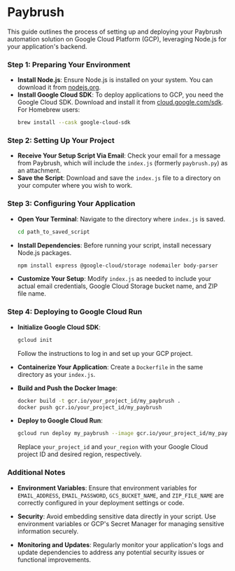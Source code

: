 # Paybrush

This guide outlines the process of setting up and deploying your Paybrush automation solution on Google Cloud Platform (GCP), leveraging Node.js for your application's backend.

### Step 1: Preparing Your Environment

- **Install Node.js**: Ensure Node.js is installed on your system. You can download it from [nodejs.org](https://nodejs.org/).
- **Install Google Cloud SDK**: To deploy applications to GCP, you need the Google Cloud SDK. Download and install it from [cloud.google.com/sdk](https://cloud.google.com/sdk). For Homebrew users:
  ```bash
  brew install --cask google-cloud-sdk
  ```

### Step 2: Setting Up Your Project

- **Receive Your Setup Script Via Email**: Check your email for a message from Paybrush, which will include the `index.js` (formerly `paybrush.py`) as an attachment.
- **Save the Script**: Download and save the `index.js` file to a directory on your computer where you wish to work.

### Step 3: Configuring Your Application

- **Open Your Terminal**: Navigate to the directory where `index.js` is saved.
  ```bash
  cd path_to_saved_script
  ```
- **Install Dependencies**: Before running your script, install necessary Node.js packages.
  ```bash
  npm install express @google-cloud/storage nodemailer body-parser
  ```
- **Customize Your Setup**: Modify `index.js` as needed to include your actual email credentials, Google Cloud Storage bucket name, and ZIP file name.

### Step 4: Deploying to Google Cloud Run

- **Initialize Google Cloud SDK**:
  ```bash
  gcloud init
  ```
  Follow the instructions to log in and set up your GCP project.

- **Containerize Your Application**: Create a `Dockerfile` in the same directory as your `index.js`.
  
- **Build and Push the Docker Image**:
  ```bash
  docker build -t gcr.io/your_project_id/my_paybrush .
  docker push gcr.io/your_project_id/my_paybrush
  ```

- **Deploy to Google Cloud Run**:
  ```bash
  gcloud run deploy my_paybrush --image gcr.io/your_project_id/my_paybrush --platform managed --region your_region --allow-unauthenticated
  ```

  Replace `your_project_id` and `your_region` with your Google Cloud project ID and desired region, respectively.

### Additional Notes

- **Environment Variables**: Ensure that environment variables for `EMAIL_ADDRESS`, `EMAIL_PASSWORD`, `GCS_BUCKET_NAME`, and `ZIP_FILE_NAME` are correctly configured in your deployment settings or code.
  
- **Security**: Avoid embedding sensitive data directly in your script. Use environment variables or GCP's Secret Manager for managing sensitive information securely.

- **Monitoring and Updates**: Regularly monitor your application's logs and update dependencies to address any potential security issues or functional improvements.
